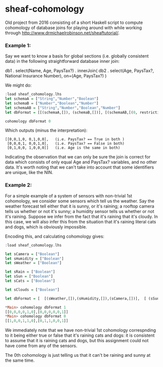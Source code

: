 # sheaf-cohomology
Old project from 2016 consisting of a short Haskell script to compute cohomology of database joins for playing around with while working through http://www.drmichaelrobinson.net/sheaftutorial/.

### Example 1:

Say we want to know a basis for global sections (i.e. globally consistent data) in the following straightforward database inner join:

db1 . select(Name, Age, PaysTax?) . innerJoin( db2 . select(Age, PaysTax?, National Insurance Number), on=(Age, PaysTax?) )

We might do:
```haskell
:load sheaf_cohomology.lhs
let schemaA = ["String","Number","Boolean"]
let schemaB = ["Number","Boolean","Number"]
let schemaAB = ["String","Number","Boolean","Number"]
let dbFormat = [[(schemaA,[]), (schemaB,[])], [(schemaAB,[(0, restrictionMap schemaA schemaAB [(0,0),(1,1),(2,2)]), (1, restrictionMap schemaB schemaAB [(0,1),(1,2),(2,3)])])], []]

cohomology dbFormat 0
```
Which outputs (minus the interpretation):
```
[[0,0,1,0, 0,1,0,0],   (i.e. PaysTax? == True in both )
 [0,0,0,1, 0,0,1,0],   (i.e. PaysTax? == False in both)
 [0,1,0,0, 1,0,0,0]]   (i.e. Age is the same in both)
```
Indicating the observation that we can only be sure the join is correct for data which consists of only equal Age and PaysTax? variables, and no other data. It's worth noting that we can't take into account that some identifiers are unique, like the NIN.

### Example 2:
For a simple example of a system of sensors with non-trivial 1st cohomology, we consider some sensors which tell us the weather. Say the weather forecast tell either that it is sunny, or it's raining; a rooftop camera tells us whether or not it's sunny; a humidity sensor tells us whether or not it's raining. Suppose we infer from the fact that it's raining that it's cloudy. In this case, we will also infer this from the situation that it's raining literal cats and dogs, which is obviously impossible.

Encoding this, and calculating cohomology gives:
```haskell
:load sheaf_cohomology.lhs

let sCamera = ["Boolean"]
let sHumidity = ["Boolean"]
let sWeather = ["Boolean"]

let sRain = ["Boolean"]
let sSun = ["Boolean"]
let sCats = ["Boolean"]

let sClouds = ["Boolean"]

let dbFormat = [  [(sWeather,[]),(sHumidity,[]),(sCamera,[])],  [ (sSun,[(0, [[1,0],[0,1]]), (2, [[1,0],[0,1]])]) , (sRain,[(0, [[0,1],[1,0]]), (1, [[1,0],[0,1]])]), (sCats,[(1, [[0,0],[0,0]]), (2, [[0,0],[0,0]])]) ] , [(sClouds,[ (0,[[0,1],[1,0]]), (1,[[0,0],[0,1]]), (2,[[0,0],[0,1]]) ])]  ]

*Main> cohomology dbFormat 1
[[0,0,0,0,1,0],[0,0,0,0,0,1]]
*Main> cohomology dbFormat 0
[[1,0,0,1,1,0],[0,1,1,0,0,1]]
```

We immediately note that we have non-trivial 1st cohomology correspnding to it being either true or false that it's raining cats and dogs: it is consistent to assume that it is raining cats and dogs, but this assignment could not have come from any of the sensors.

The 0th cohomology is just telling us that it can't be raining and sunny at the same time.

